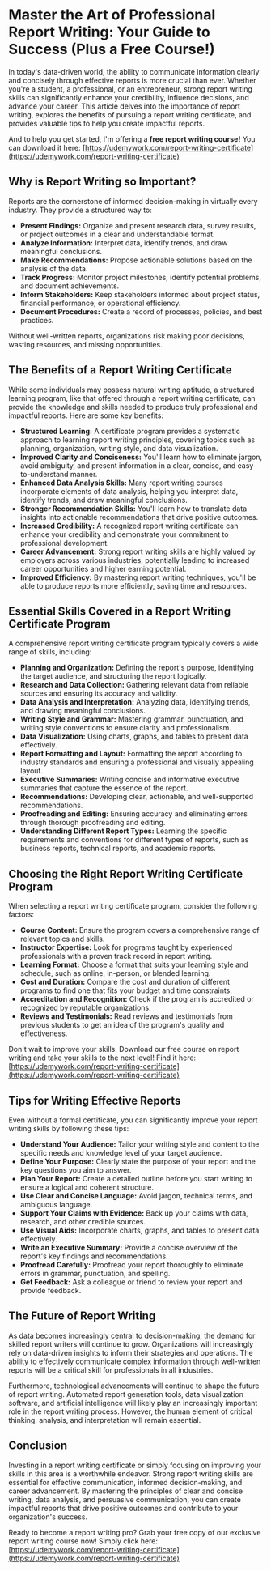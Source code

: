 # Master the Art of Professional Report Writing: Your Guide to Success (Plus a Free Course!)

In today's data-driven world, the ability to communicate information clearly and concisely through effective reports is more crucial than ever. Whether you're a student, a professional, or an entrepreneur, strong report writing skills can significantly enhance your credibility, influence decisions, and advance your career. This article delves into the importance of report writing, explores the benefits of pursuing a report writing certificate, and provides valuable tips to help you create impactful reports.

And to help you get started, I'm offering a **free report writing course!** You can download it here: [https://udemywork.com/report-writing-certificate](https://udemywork.com/report-writing-certificate)

## Why is Report Writing so Important?

Reports are the cornerstone of informed decision-making in virtually every industry. They provide a structured way to:

*   **Present Findings:** Organize and present research data, survey results, or project outcomes in a clear and understandable format.
*   **Analyze Information:** Interpret data, identify trends, and draw meaningful conclusions.
*   **Make Recommendations:** Propose actionable solutions based on the analysis of the data.
*   **Track Progress:** Monitor project milestones, identify potential problems, and document achievements.
*   **Inform Stakeholders:** Keep stakeholders informed about project status, financial performance, or operational efficiency.
*   **Document Procedures:** Create a record of processes, policies, and best practices.

Without well-written reports, organizations risk making poor decisions, wasting resources, and missing opportunities.

## The Benefits of a Report Writing Certificate

While some individuals may possess natural writing aptitude, a structured learning program, like that offered through a report writing certificate, can provide the knowledge and skills needed to produce truly professional and impactful reports. Here are some key benefits:

*   **Structured Learning:** A certificate program provides a systematic approach to learning report writing principles, covering topics such as planning, organization, writing style, and data visualization.
*   **Improved Clarity and Conciseness:** You'll learn how to eliminate jargon, avoid ambiguity, and present information in a clear, concise, and easy-to-understand manner.
*   **Enhanced Data Analysis Skills:** Many report writing courses incorporate elements of data analysis, helping you interpret data, identify trends, and draw meaningful conclusions.
*   **Stronger Recommendation Skills:** You'll learn how to translate data insights into actionable recommendations that drive positive outcomes.
*   **Increased Credibility:** A recognized report writing certificate can enhance your credibility and demonstrate your commitment to professional development.
*   **Career Advancement:** Strong report writing skills are highly valued by employers across various industries, potentially leading to increased career opportunities and higher earning potential.
*   **Improved Efficiency:** By mastering report writing techniques, you'll be able to produce reports more efficiently, saving time and resources.

## Essential Skills Covered in a Report Writing Certificate Program

A comprehensive report writing certificate program typically covers a wide range of skills, including:

*   **Planning and Organization:** Defining the report's purpose, identifying the target audience, and structuring the report logically.
*   **Research and Data Collection:** Gathering relevant data from reliable sources and ensuring its accuracy and validity.
*   **Data Analysis and Interpretation:** Analyzing data, identifying trends, and drawing meaningful conclusions.
*   **Writing Style and Grammar:** Mastering grammar, punctuation, and writing style conventions to ensure clarity and professionalism.
*   **Data Visualization:** Using charts, graphs, and tables to present data effectively.
*   **Report Formatting and Layout:** Formatting the report according to industry standards and ensuring a professional and visually appealing layout.
*   **Executive Summaries:** Writing concise and informative executive summaries that capture the essence of the report.
*   **Recommendations:** Developing clear, actionable, and well-supported recommendations.
*   **Proofreading and Editing:** Ensuring accuracy and eliminating errors through thorough proofreading and editing.
*   **Understanding Different Report Types:** Learning the specific requirements and conventions for different types of reports, such as business reports, technical reports, and academic reports.

## Choosing the Right Report Writing Certificate Program

When selecting a report writing certificate program, consider the following factors:

*   **Course Content:** Ensure the program covers a comprehensive range of relevant topics and skills.
*   **Instructor Expertise:** Look for programs taught by experienced professionals with a proven track record in report writing.
*   **Learning Format:** Choose a format that suits your learning style and schedule, such as online, in-person, or blended learning.
*   **Cost and Duration:** Compare the cost and duration of different programs to find one that fits your budget and time constraints.
*   **Accreditation and Recognition:** Check if the program is accredited or recognized by reputable organizations.
*   **Reviews and Testimonials:** Read reviews and testimonials from previous students to get an idea of the program's quality and effectiveness.

Don't wait to improve your skills. Download our free course on report writing and take your skills to the next level! Find it here: [https://udemywork.com/report-writing-certificate](https://udemywork.com/report-writing-certificate)

## Tips for Writing Effective Reports

Even without a formal certificate, you can significantly improve your report writing skills by following these tips:

*   **Understand Your Audience:** Tailor your writing style and content to the specific needs and knowledge level of your target audience.
*   **Define Your Purpose:** Clearly state the purpose of your report and the key questions you aim to answer.
*   **Plan Your Report:** Create a detailed outline before you start writing to ensure a logical and coherent structure.
*   **Use Clear and Concise Language:** Avoid jargon, technical terms, and ambiguous language.
*   **Support Your Claims with Evidence:** Back up your claims with data, research, and other credible sources.
*   **Use Visual Aids:** Incorporate charts, graphs, and tables to present data effectively.
*   **Write an Executive Summary:** Provide a concise overview of the report's key findings and recommendations.
*   **Proofread Carefully:** Proofread your report thoroughly to eliminate errors in grammar, punctuation, and spelling.
*   **Get Feedback:** Ask a colleague or friend to review your report and provide feedback.

## The Future of Report Writing

As data becomes increasingly central to decision-making, the demand for skilled report writers will continue to grow. Organizations will increasingly rely on data-driven insights to inform their strategies and operations. The ability to effectively communicate complex information through well-written reports will be a critical skill for professionals in all industries.

Furthermore, technological advancements will continue to shape the future of report writing. Automated report generation tools, data visualization software, and artificial intelligence will likely play an increasingly important role in the report writing process. However, the human element of critical thinking, analysis, and interpretation will remain essential.

## Conclusion

Investing in a report writing certificate or simply focusing on improving your skills in this area is a worthwhile endeavor. Strong report writing skills are essential for effective communication, informed decision-making, and career advancement. By mastering the principles of clear and concise writing, data analysis, and persuasive communication, you can create impactful reports that drive positive outcomes and contribute to your organization's success.

Ready to become a report writing pro? Grab your free copy of our exclusive report writing course now! Simply click here: [https://udemywork.com/report-writing-certificate](https://udemywork.com/report-writing-certificate)
